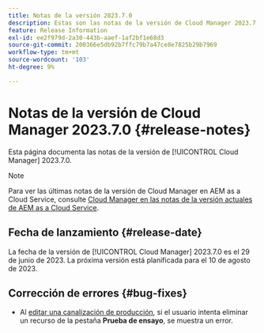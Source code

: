 ```yaml
---
title: Notas de la versión 2023.7.0
description: Estas son las notas de la versión de Cloud Manager 2023.7.0.
feature: Release Information
exl-id: ee2f979d-2a30-443b-aaef-1af2bf1e68d3
source-git-commit: 200366e5db92b7ffc79b7a47ce8e7825b29b7969
workflow-type: tm+mt
source-wordcount: '103'
ht-degree: 9%

---
```


# Notas de la versión de Cloud Manager 2023.7.0 {#release-notes}

Esta página documenta las notas de la versión de [!UICONTROL Cloud Manager] 2023.7.0.

>[!NOTE]
>
>Para ver las últimas notas de la versión de Cloud Manager en AEM as a Cloud Service, consulte [Cloud Manager en las notas de la versión actuales de AEM as a Cloud Service](https://experienceleague.adobe.com/docs/experience-manager-cloud-service/content/implementing/using-cloud-manager/release-notes-cloud-manager/release-notes-cm-current.html?lang=es).

## Fecha de lanzamiento {#release-date}

La fecha de la versión de [!UICONTROL Cloud Manager] 2023.7.0 es el 29 de junio de 2023. La próxima versión está planificada para el 10 de agosto de 2023.

## Corrección de errores {#bug-fixes}

* Al [editar una canalización de producción](/help/using/managing-pipelines.md#editing-pipelines), si el usuario intenta eliminar un recurso de la pestaña **Prueba de ensayo**, se muestra un error.
